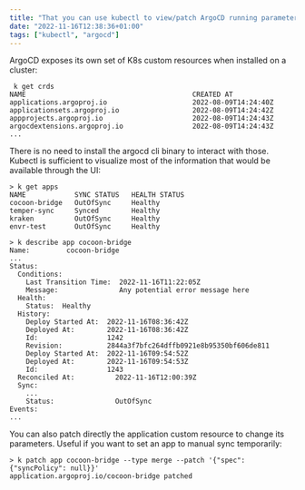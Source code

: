 ```yaml
---
title: "That you can use kubectl to view/patch ArgoCD running parameters"
date: "2022-11-16T12:38:36+01:00"
tags: ["kubectl", "argocd"]
---
```

ArgoCD exposes its own set of K8s custom resources when installed on a cluster:

```
 k get crds
NAME                                         CREATED AT
applications.argoproj.io                     2022-08-09T14:24:40Z
applicationsets.argoproj.io                  2022-08-09T14:24:42Z
appprojects.argoproj.io                      2022-08-09T14:24:43Z
argocdextensions.argoproj.io                 2022-08-09T14:24:43Z
...
```

There is no need to install the argocd cli binary to interact with those. Kubectl is sufficient to visualize most of the information that would be available through the UI:

```
> k get apps
NAME            SYNC STATUS   HEALTH STATUS
cocoon-bridge   OutOfSync     Healthy
temper-sync     Synced        Healthy
kraken          OutOfSync     Healthy
envr-test       OutOfSync     Healthy

> k describe app cocoon-bridge
Name:         cocoon-bridge
...
Status:
  Conditions:
    Last Transition Time:  2022-11-16T11:22:05Z
    Message:               Any potential error message here
  Health:
    Status:  Healthy
  History:
    Deploy Started At:  2022-11-16T08:36:42Z
    Deployed At:        2022-11-16T08:36:42Z
    Id:                 1242
    Revision:           2844a3f7bfc264dffb0921e8b95350bf606de811
    Deploy Started At:  2022-11-16T09:54:52Z
    Deployed At:        2022-11-16T09:54:53Z
    Id:                 1243
  Reconciled At:          2022-11-16T12:00:39Z
  Sync:
    ...
    Status:               OutOfSync
Events:
...
```

You can also patch directly the application custom resource to change its parameters. Useful if you want to set an app to manual sync temporarily:

```
> k patch app cocoon-bridge --type merge --patch '{"spec": {"syncPolicy": null}}'
application.argoproj.io/cocoon-bridge patched
```
